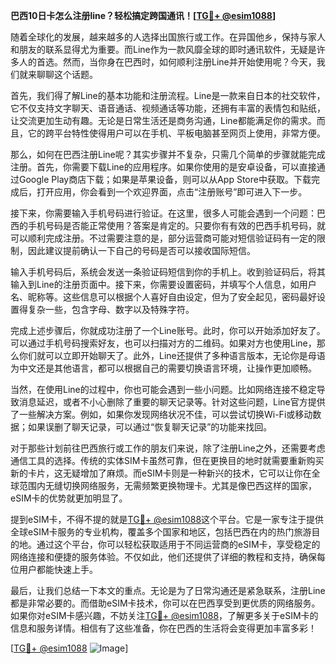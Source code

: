 **巴西10日卡怎么注册line？轻松搞定跨国通讯！[[TG💪+ @esim1088](https://t.me/s/esim1088)]**

随着全球化的发展，越来越多的人选择出国旅行或工作。在异国他乡，保持与家人和朋友的联系显得尤为重要。而Line作为一款风靡全球的即时通讯软件，无疑是许多人的首选。然而，当你身在巴西时，如何顺利注册Line并开始使用呢？今天，我们就来聊聊这个话题。

首先，我们得了解Line的基本功能和注册流程。Line是一款来自日本的社交软件，它不仅支持文字聊天、语音通话、视频通话等功能，还拥有丰富的表情包和贴纸，让交流更加生动有趣。无论是日常生活还是商务沟通，Line都能满足你的需求。而且，它的跨平台特性使得用户可以在手机、平板电脑甚至网页上使用，非常方便。

那么，如何在巴西注册Line呢？其实步骤并不复杂，只需几个简单的步骤就能完成注册。首先，你需要下载Line的应用程序。如果你使用的是安卓设备，可以直接通过Google Play商店下载；如果是苹果设备，则可以从App Store中获取。下载完成后，打开应用，你会看到一个欢迎界面，点击“注册账号”即可进入下一步。

接下来，你需要输入手机号码进行验证。在这里，很多人可能会遇到一个问题：巴西的手机号码是否能正常使用？答案是肯定的。只要你有有效的巴西手机号码，就可以顺利完成注册。不过需要注意的是，部分运营商可能对短信验证码有一定的限制，因此建议提前确认一下自己的号码是否可以接收国际短信。

输入手机号码后，系统会发送一条验证码短信到你的手机上。收到验证码后，将其输入到Line的注册页面中。接下来，你需要设置密码，并填写个人信息，如用户名、昵称等。这些信息可以根据个人喜好自由设定，但为了安全起见，密码最好设置得复杂一些，包含字母、数字以及特殊字符。

完成上述步骤后，你就成功注册了一个Line账号。此时，你可以开始添加好友了。可以通过手机号码搜索好友，也可以扫描对方的二维码。如果对方也使用Line，那么你们就可以立即开始聊天了。此外，Line还提供了多种语言版本，无论你是母语为中文还是其他语言，都可以根据自己的需要切换语言环境，让操作更加顺畅。

当然，在使用Line的过程中，你也可能会遇到一些小问题。比如网络连接不稳定导致消息延迟，或者不小心删除了重要的聊天记录等。针对这些问题，Line官方提供了一些解决方案。例如，如果你发现网络状况不佳，可以尝试切换Wi-Fi或移动数据；如果误删了聊天记录，可以通过“恢复聊天记录”的功能来找回。

对于那些计划前往巴西旅行或工作的朋友们来说，除了注册Line之外，还需要考虑通信工具的选择。传统的实体SIM卡虽然可靠，但在更换目的地时就需要重新购买新的卡片，这无疑增加了麻烦。而eSIM卡则是一种新兴的技术，它可以让你在全球范围内无缝切换网络服务，无需频繁更换物理卡。尤其是像巴西这样的国家，eSIM卡的优势就更加明显了。

提到eSIM卡，不得不提的就是[TG💪+ @esim1088](https://t.me/s/esim1088)这个平台。它是一家专注于提供全球eSIM卡服务的专业机构，覆盖多个国家和地区，包括巴西在内的热门旅游目的地。通过这个平台，你可以轻松获取适用于不同运营商的eSIM卡，享受稳定的网络连接和便捷的服务体验。不仅如此，他们还提供了详细的教程和支持，确保每位用户都能快速上手。

最后，让我们总结一下本文的重点。无论是为了日常沟通还是紧急联系，注册Line都是非常必要的。而借助eSIM卡技术，你可以在巴西享受到更优质的网络服务。如果你对eSIM卡感兴趣，不妨关注[TG💪+ @esim1088](https://t.me/s/esim1088)，了解更多关于eSIM卡的信息和服务详情。相信有了这些准备，你在巴西的生活将会变得更加丰富多彩！

[[TG💪+ @esim1088](https://t.me/s/esim1088) ![Image](https://i.postimg.cc/4NQfJmqS/Snipaste-2025-05-13-00-14-12.png)]